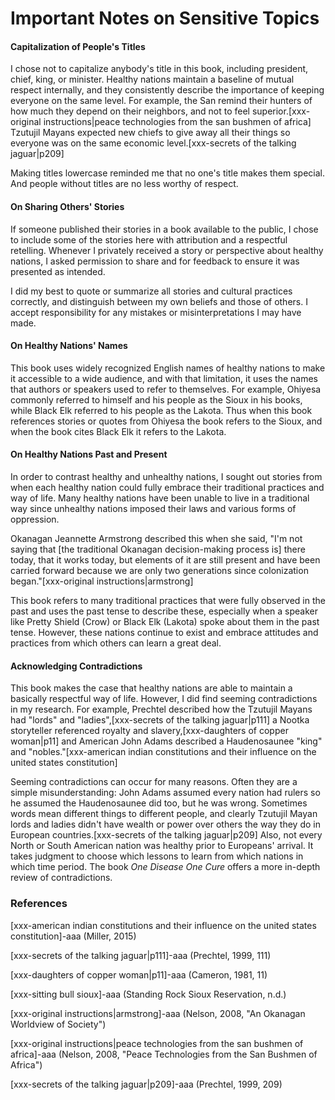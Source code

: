 # Important Notes on Sensitive Topics

#### Capitalization of People's Titles

I chose not to capitalize anybody's title in this book, including president, chief, king, or minister. Healthy nations maintain a baseline of mutual respect internally, and they consistently describe the importance of keeping everyone on the same level. For example, the San remind their hunters of how much they depend on their neighbors, and not to feel superior.[xxx-original instructions|peace technologies from the san bushmen of africa] Tzutujil Mayans expected new chiefs to give away all their things so everyone was on the same economic level.[xxx-secrets of the talking jaguar|p209]

Making titles lowercase reminded me that no one's title makes them special. And people without titles are no less worthy of respect.

#### On Sharing Others' Stories

If someone published their stories in a book available to the public, I chose to include some of the stories here with attribution and a respectful retelling. Whenever I privately received a story or perspective about healthy nations, I asked permission to share and for feedback to ensure it was presented as intended.

I did my best to quote or summarize all stories and cultural practices correctly, and distinguish between my own beliefs and those of others. I accept responsibility for any mistakes or misinterpretations I may have made.

#### On Healthy Nations' Names

This book uses widely recognized English names of healthy nations to make it accessible to a wide audience, and with that limitation, it uses the names that authors or speakers used to refer to themselves. For example, Ohiyesa commonly referred to himself and his people as the Sioux in his books, while Black Elk referred to his people as the Lakota. Thus when this book references stories or quotes from Ohiyesa the book refers to the Sioux, and when the book cites Black Elk it refers to the Lakota.

#### On Healthy Nations Past and Present

In order to contrast healthy and unhealthy nations, I sought out stories from when each healthy nation could fully embrace their traditional practices and way of life. Many healthy nations have been unable to live in a traditional way since unhealthy nations imposed their laws and various forms of oppression.

Okanagan Jeannette Armstrong described this when she said, "I'm not saying that [the traditional Okanagan decision-making process is] there today, that it works today, but elements of it are still present and have been carried forward because we are only two generations since colonization began."[xxx-original instructions|armstrong]

This book refers to many traditional practices that were fully observed in the past and uses the past tense to describe these, especially when a speaker like Pretty Shield (Crow) or Black Elk (Lakota) spoke about them in the past tense. However, these nations continue to exist and embrace attitudes and practices from which others can learn a great deal.

#### Acknowledging Contradictions

This book makes the case that healthy nations are able to maintain a basically respectful way of life. However, I did find seeming contradictions in my research. For example, Prechtel described how the Tzutujil Mayans had "lords" and "ladies",[xxx-secrets of the talking jaguar|p111] a Nootka storyteller referenced royalty and slavery,[xxx-daughters of copper woman|p11] and American John Adams described a Haudenosaunee "king" and "nobles."[xxx-american indian constitutions and their influence on the united states constitution]

Seeming contradictions can occur for many reasons. Often they are a simple misunderstanding: John Adams assumed every nation had rulers so he assumed the Haudenosaunee did too, but he was wrong. Sometimes words mean different things to different people, and clearly Tzutujil Mayan lords and ladies didn't have wealth or power over others the way they do in European countries.[xxx-secrets of the talking jaguar|p209] Also, not every North or South American nation was healthy prior to Europeans' arrival. It takes judgment to choose which lessons to learn from which nations in which time period. The book _One Disease One Cure_ offers a more in-depth review of contradictions.

### References

[xxx-american indian constitutions and their influence on the united states constitution]-aaa (Miller, 2015)

[xxx-secrets of the talking jaguar|p111]-aaa (Prechtel, 1999, 111)

[xxx-daughters of copper woman|p11]-aaa (Cameron, 1981, 11)

[xxx-sitting bull sioux]-aaa (Standing Rock Sioux Reservation, n.d.)

[xxx-original instructions|armstrong]-aaa (Nelson, 2008, "An Okanagan Worldview of Society")

[xxx-original instructions|peace technologies from the san bushmen of africa]-aaa (Nelson, 2008, "Peace Technologies from the San Bushmen of Africa")

[xxx-secrets of the talking jaguar|p209]-aaa (Prechtel, 1999, 209)